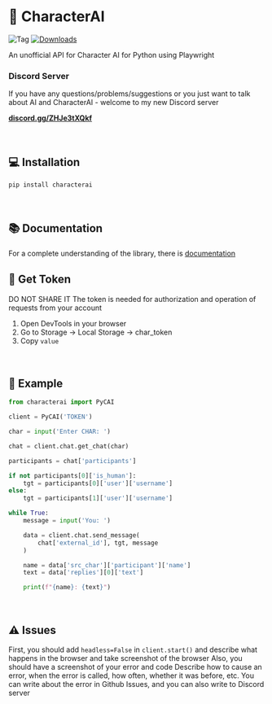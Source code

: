 # 💬 CharacterAI
![Tag](https://img.shields.io/github/license/kramcat/CharacterAI)
[![Downloads](https://static.pepy.tech/badge/characterai/month)](https://pepy.tech/project/characterai)

An unofficial API for Character AI for Python using Playwright

### Discord Server
If you have any questions/problems/suggestions or you just want to talk about AI and CharacterAI - welcome to my new Discord server

[**discord.gg/ZHJe3tXQkf**](https://discord.gg/ZHJe3tXQkf)

 ᅠ 

## 💻 Installation
```bash
pip install characterai
```

 ᅠ 

## 📚 Documentation
For a complete understanding of the library, there is [documentation](https://pycai.gitbook.io/welcome/)
 ᅠ 

## 🔑 Get Token
DO NOT SHARE IT
The token is needed for authorization and operation of requests from your account
1. Open DevTools in your browser
2. Go to Storage -> Local Storage -> char_token
3. Copy `value`

 ᅠ 

## 📙 Example
```Python
from characterai import PyCAI

client = PyCAI('TOKEN')

char = input('Enter CHAR: ')

chat = client.chat.get_chat(char)

participants = chat['participants']

if not participants[0]['is_human']:
    tgt = participants[0]['user']['username']
else:
    tgt = participants[1]['user']['username']

while True:
    message = input('You: ')

    data = client.chat.send_message(
        chat['external_id'], tgt, message
    )

    name = data['src_char']['participant']['name']
    text = data['replies'][0]['text']

    print(f"{name}: {text}")
```

 ᅠ 

## ⚠️ Issues
First, you should add `headless=False` in `client.start()` and describe what happens in the browser and take screenshot of the browser
Also, you should have a screenshot of your error and code
Describe how to cause an error, when the error is called, how often, whether it was before, etc.
You can write about the error in Github Issues, and you can also write to Discord server
